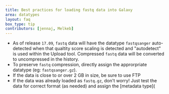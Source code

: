 ```yaml
---
title: Best practices for loading fastq data into Galaxy
area: datatypes
layout: faq
box_type: tip
contributors: [jennaj, Melkeb]
---
```


- As of release `17.09`, `fastq` data will have the datatype `fastqsanger` auto-detected when that qualtity score scaling is detected and "autodetect" is used within the Upload tool. Compressed `fastq` data will be converted to uncompressed in the history.
- To preserve `fastq` compression, directly assign the approrpriate datatype (eg: `fastqsanger.gz`).
- If the data is close to or over 2 GB in size, be sure to use FTP
- If the data was already loaded as `fastq.gz`, don't worry! Just test the data for correct format (as needed) and assign the [metadata type](
